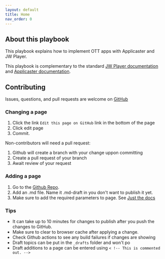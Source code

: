 ```yaml
---
layout: default
title: Home
nav_order: 0
---
```

## About this playbook
This playbook explains how to implement OTT apps with Applicaster and JW Player.

This playbook is complementary to the standard [JW Player documentation](https://jwplayer.github.io/applicaster-docs/reference/jw-docs.html) and [Applicaster documentation](https://jwplayer.github.io/applicaster-docs/reference/applicaster-docs.html).

## Contributing
Issues, questions, and pull requests are welcome on [GitHub](https://github.com/jwplayer/applicaster-docs)

### Changing a page
1. Click the link `Edit this page on GitHub` link in the bottom of the page
2. Click edit page 
3. Commit. 

Non-contributors will need a pull request:  
1. Github will create a branch with your change uppon committing
2. Create a pull request of your branch
3. Await review of your request

### Adding a page 
1. Go to the [Github Repo](https://github.com/jwplayer/applicaster-docs).
1. Add an .md file. Name it .md-draft in you don't want to publish it yet. 
1. Make sure to add the required parameters to page. See [Just the docs](https://just-the-docs.github.io/just-the-docs/docs/navigation-structure/)

### Tips
- It can take up to 10 minutes for changes to publish after you push the changes to GitHub. 
- Make sure to clear to browser cache after applying a change.
- Check Github actions to see any build failures if changes are showing
- Draft topics can be put in the `_drafts` folder and won't po
- Draft additions to a page can be entered using `< !-- This is commented out. -->`
